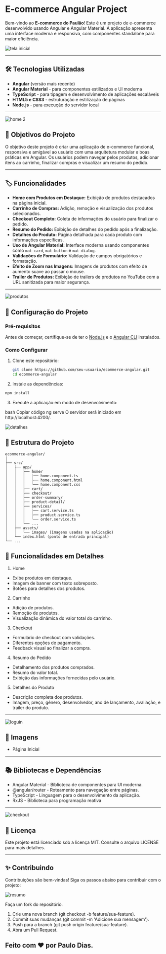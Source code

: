 # E-commerce Angular Project

Bem-vindo ao **E-commerce do Paulão**! Este é um projeto de e-commerce desenvolvido usando Angular e Angular Material. A aplicação apresenta uma interface moderna e responsiva, com componentes standalone para maior eficiência.

![tela inicial](src/assets/images/home.png)

---

## 🛠️ Tecnologias Utilizadas

- **Angular** (versão mais recente)
- **Angular Material** - para componentes estilizados e UI moderna
- **TypeScript** - para tipagem e desenvolvimento de aplicações escaláveis
- **HTML5 e CSS3** - estruturação e estilização de páginas
- **Node.js** - para execução do servidor local

---

![home 2](src/assets/images/home2.png)


## 🎯 Objetivos do Projeto

O objetivo deste projeto é criar uma aplicação de e-commerce funcional, responsiva e amigável ao usuário com uma arquitetura modular e boas práticas em Angular. Os usuários podem navegar pelos produtos, adicionar itens ao carrinho, finalizar compras e visualizar um resumo do pedido.

---

## 🏷️ Funcionalidades

- **Home com Produtos em Destaque:** Exibição de produtos destacados na página inicial.
- **Carrinho de Compras:** Adição, remoção e visualização dos produtos selecionados.
- **Checkout Completo:** Coleta de informações do usuário para finalizar o pedido.
- **Resumo do Pedido:** Exibição de detalhes do pedido após a finalização.
- **Detalhes do Produto:** Página detalhada para cada produto com informações específicas.
- **Uso de Angular Material:** Interface moderna usando componentes como `mat-card`, `mat-button` e `mat-dialog`.
- **Validações de Formulário:** Validação de campos obrigatórios e formatação.
- **Efeito de Zoom nas Imagens:** Imagens de produtos com efeito de aumento suave ao passar o mouse.
- **Trailer de Produtos:** Exibição de trailers de produtos no YouTube com a URL sanitizada para maior segurança.

---

![produtos](src/assets/images/produtos.png)


## 🔧 Configuração do Projeto

### Pré-requisitos

Antes de começar, certifique-se de ter o [Node.js](https://nodejs.org/) e o [Angular CLI](https://angular.io/cli) instalados.

### Como Configurar

1. Clone este repositório:

   ```bash
   git clone https://github.com/seu-usuario/ecommerce-angular.git
   cd ecommerce-angular

2. Instale as dependências:
   
```bash
npm install
```

3. Execute a aplicação em modo de desenvolvimento:

bash
Copiar código
ng serve
O servidor será iniciado em http://localhost:4200/.

![detalhes](src/assets/images/detalhes.png)


## 📂 Estrutura do Projeto
```
ecommerce-angular/
│
├── src/
│   ├── app/
│   │   ├── home/
│   │   │   ├── home.component.ts
│   │   │   ├── home.component.html
│   │   │   └── home.component.css
│   │   ├── cart/
│   │   ├── checkout/
│   │   ├── order-summary/
│   │   ├── product-detail/
│   │   ├── services/
│   │   │   ├── cart.service.ts
│   │   │   ├── product.service.ts
│   │   │   └── order.service.ts
│   │   └── ...
│   ├── assets/
│   │   └── images/ (imagens usadas na aplicação)
│   └── index.html (ponto de entrada principal)
└── ...
```
## 🚀 Funcionalidades em Detalhes
1. Home
- Exibe produtos em destaque.
- Imagem de banner com texto sobreposto.
- Botões para detalhes dos produtos.
2. Carrinho
- Adição de produtos.
- Remoção de produtos.
- Visualização dinâmica do valor total do carrinho.
3. Checkout
- Formulário de checkout com validações.
- Diferentes opções de pagamento.
- Feedback visual ao finalizar a compra.
4. Resumo do Pedido
- Detalhamento dos produtos comprados.
- Resumo do valor total.
- Exibição das informações fornecidas pelo usuário.
5. Detalhes do Produto
- Descrição completa dos produtos.
- Imagem, preço, gênero, desenvolvedor, ano de lançamento, avaliação, e trailer do produto.

---
![loguin](src/assets/images/loguin.png)

## 📸 Imagens
- Página Inicial

---

## 📚 Bibliotecas e Dependências
- Angular Material - Biblioteca de componentes para UI moderna.
- @angular/router - Roteamento para navegação entre páginas.
- TypeScript - Linguagem para o desenvolvimento da aplicação.
- RxJS - Biblioteca para programação reativa
  
---

![checkout](src/assets/images/checkout.png)


## 📜 Licença
Este projeto está licenciado sob a licença MIT. Consulte o arquivo LICENSE para mais detalhes.

---

## ✨ Contribuindo
Contribuições são bem-vindas! Siga os passos abaixo para contribuir com o projeto:

![resumo](src/assets/images/resumo.png)

Faça um fork do repositório.
1. Crie uma nova branch (git checkout -b feature/sua-feature).
2. Commit suas mudanças (git commit -m 'Adicione sua mensagem').
3. Push para a branch (git push origin feature/sua-feature).
4. Abra um Pull Request.

## Feito com ❤️ por Paulo Dias.

